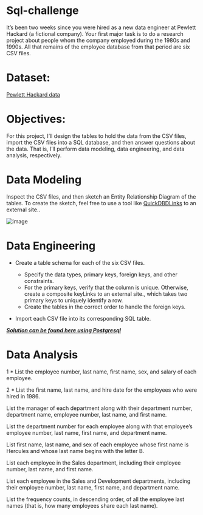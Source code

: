 # Sql-challenge
It’s been two weeks since you were hired as a new data engineer at Pewlett Hackard (a fictional company). Your first major task is to do a research project about people whom the company employed during the 1980s and 1990s. All that remains of the employee database from that period are six CSV files.

# Dataset:

[Pewlett Hackard data](https://github.com/dilqvl62/sql-challenge/tree/main/EmployeeSQL/data)

# Objectives:
For this project, I’ll design the tables to hold the data from the CSV files, import the CSV files into a SQL database, and then answer questions about the data. That is, I’ll perform data modeling, data engineering, and data analysis, respectively.

# Data Modeling

Inspect the CSV files, and then sketch an Entity Relationship Diagram of the tables. To create the sketch, feel free to use a tool like [QuickDBDLinks](https://www.quickdatabasediagrams.com/) to an external site..


![image](https://github.com/dilqvl62/sql-challenge/assets/107519883/71403308-6aa7-4655-ba62-49d39120f4e5)

# Data Engineering

* Create a table schema for each of the six CSV files.

  * Specify the data types, primary keys, foreign keys, and other constraints.
  * For the primary keys, verify that the column is unique. Otherwise, create a composite keyLinks to an external site., which takes two primary keys to uniquely identify a row.
  * Create the tables in the correct order to handle the foreign keys.
* Import each CSV file into its corresponding SQL table.

[***Solution can be found here using Postgresql***](https://github.com/dilqvl62/sql-challenge/blob/main/EmployeeSQL/Tables.sql)

# Data Analysis

1 * List the employee number, last name, first name, sex, and salary of each employee.

2 * List the first name, last name, and hire date for the employees who were hired in 1986.

List the manager of each department along with their department number, department name, employee number, last name, and first name.

List the department number for each employee along with that employee’s employee number, last name, first name, and department name.

List first name, last name, and sex of each employee whose first name is Hercules and whose last name begins with the letter B.

List each employee in the Sales department, including their employee number, last name, and first name.

List each employee in the Sales and Development departments, including their employee number, last name, first name, and department name.

List the frequency counts, in descending order, of all the employee last names (that is, how many employees share each last name).





